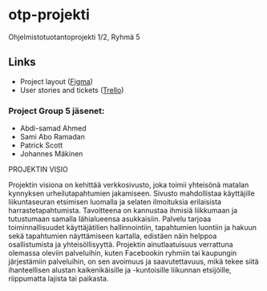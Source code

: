 # otp-projekti

Ohjelmistotuotantoprojekti 1/2, Ryhmä 5

## Links

- Project layout ([Figma](https://www.figma.com/file/oMQdAAOeVtyCCwMxgPvboC/Group-5?type=design&node-id=0-1&mode=design&t=wgUdDLkQM28wL9oW-0))
- User stories and tickets ([Trello](https://trello.com/b/T1QhjNGs/product-description-and-goal))

### Project Group 5 jäsenet:

- Abdi-samad Ahmed
- Sami Abo Ramadan
- Patrick Scott
- Johannes Mäkinen

PROJEKTIN VISIO

Projektin visiona on kehittää verkkosivusto, joka toimii yhteisönä matalan kynnyksen urheilutapahtumien jakamiseen. Sivusto mahdollistaa käyttäjille liikuntaseuran etsimisen luomalla ja selaten ilmoituksia erilaisista harrastetapahtumista. Tavoitteena on kannustaa ihmisiä liikkumaan ja tutustumaan samalla lähialueensa asukkaisiin. Palvelu tarjoaa toiminnallisuudet käyttäjätilien hallinnointiin, tapahtumien luontiin ja hakuun sekä tapahtumien näyttämiseen kartalla, edistäen näin helppoa osallistumista ja yhteisöllisyyttä. Projektin ainutlaatuisuus verrattuna olemassa oleviin palveluihin, kuten Facebookin ryhmiin tai kaupungin järjestämiin palveluihin, on sen avoimuus ja saavutettavuus, mikä tekee siitä ihanteellisen alustan kaikenikäisille ja -kuntoisille liikunnan etsijöille, riippumatta lajista tai paikasta.



